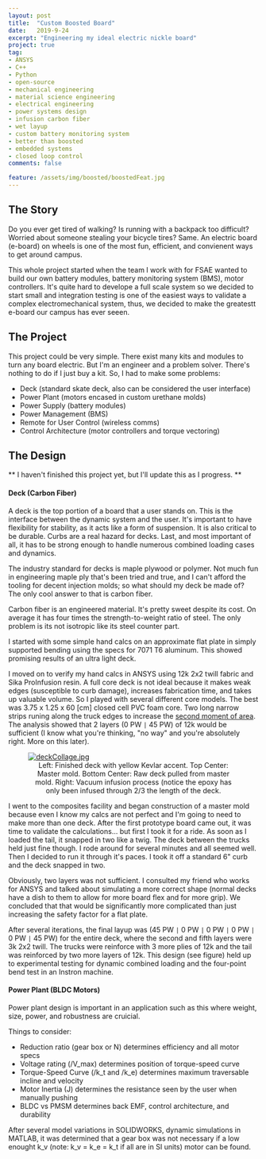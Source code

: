 ```yaml
---
layout: post
title:  "Custom Boosted Board"
date:   2019-9-24
excerpt: "Engineering my ideal electric nickle board"
project: true
tag:
- ANSYS
- C++
- Python
- open-source
- mechanical engineering
- material science engineering
- electrical engineering
- power systems design
- infusion carbon fiber
- wet layup
- custom battery monitoring system
- better than boosted
- embedded systems
- closed loop control
comments: false

feature: /assets/img/boosted/boostedFeat.jpg
---
```


## The Story

Do you ever get tired of walking? Is running with a backpack too difficult? Worried about someone stealing your bicycle tires? Same. An electric board (e-board) on wheels is one of the most fun, efficient, and convienent ways to get around campus. 

This whole project started when the team I work with for FSAE wanted to build our own battery modules, battery monitoring system (BMS), motor controllers. It's quite hard to develope a full scale system so we decided to start small and integration testing is one of the easiest ways to validate a complex electromechanical system, thus, we decided to make the greatestt e-board our campus has ever seeen.

## The Project

This project could be very simple. There exist many kits and modules to turn any board electric. But I'm an engineer and a problem solver. There's nothing to do if I just buy a kit. So, I had to make some problems: 

* Deck (standard skate deck, also can be considered the user interface)
* Power Plant (motors encased in custom urethane molds)
* Power Supply (battery modules)
* Power Management (BMS)
* Remote for User Control (wireless comms)
* Control Architecture (motor controllers and torque vectoring)

## The Design

** I haven't finished this project yet, but I'll update this as I progress. **

#### Deck (Carbon Fiber)
A deck is the top portion of a board that a user stands on. This is the interface between the dynamic system and the user. It's important to have flexibility for stability, as it acts like a form of suspension. It is also critical to be durable. Curbs are a real hazard for decks. Last, and most important of all, it has to be strong enough to handle numerous combined loading cases and dynamics.

The industry standard for decks is maple plywood or polymer. Not much fun in engineering maple ply that's been tried and true, and I can't afford the tooling for decent injection molds; so what should my deck be made of? The only cool answer to that is carbon fiber. 

Carbon fiber is an engineered material. It's pretty sweet despite its cost. On average it has four times the strength-to-weight ratio of steel. The only problem is its not isotropic like its steel counter part. 

I started with some simple hand calcs on an approximate flat plate in simply supported bending using the specs for 7071 T6 aluminum. This showed promising results of an ultra light deck. 

I moved on to verify my hand calcs in ANSYS using 12k 2x2 twill fabric and Sika ProInfusion resin. A full core deck is not ideal because it makes weak edges (susceptible to curb damage), increases fabrication time, and takes up valuable volume. So I played with several different core models. The best was 3.75 x 1.25 x 60 [cm] closed cell PVC foam core. Two long narrow strips runing along the truck edges to increase the <a target="_blank" rel="noopener noreferrer" href="https://en.wikipedia.org/wiki/Second_moment_of_area">second moment of area</a>. The analysis showed that 2 layers (0 PW `|` 45 PW) of 12k would be sufficient (I know what you're thinking, "no way" and you're absolutely right. More on this later).

<figure>
	<a href="{{ site.url }}/assets/img/boosted/deckCollage.jpg"><img src="{{ site.url }}/assets/img/boosted/deckCollage.jpg" alt="deckCollage.jpg"></a>
	<figcaption><center>Left: Finished deck with yellow Kevlar accent. Top Center: Master mold. Bottom Center: Raw deck pulled from master mold. Right: Vacuum infusion process (notice the epoxy has only been infused through 2/3 the length of the deck.</center>
    </figcaption>
</figure>

I went to the composites facility and began construction of a master mold because even I know my calcs are not perfect and I'm going to need to make more than one deck. After the first prototype board came out, it was time to validate the calculations... but first I took it for a ride. As soon as I loaded the tail, it snapped in two like a twig. The deck between the trucks held just fine though. I rode around for several minutes and all seemed well. Then I decided to run it through it's paces. I took it off a standard 6" curb and the deck snapped in two. 

Obviously, two layers was not sufficient. I consulted my friend who works for ANSYS and talked about simulating a more correct shape (normal decks have a dish to them to allow for more board flex and for more grip). We concluded that that would be significantly more complicated than just increasing the safety factor for a flat plate. 

After several iterations, the final layup was (45 PW `|` 0 PW `|` 0 PW `|` 0 PW `|` 0 PW `|` 45 PW) for the entire deck, where the second and fifth layers were 3k 2x2 twill. The trucks were reinforce with 3 more plies of 12k and the tail was reinforced by two more layers of 12k. This design (see figure) held up to experimental testing for dynamic combined loading and the four-point bend test in an Instron machine. 

#### Power Plant (BLDC Motors)

Power plant design is important in an application such as this where weight, size, power, and robustness are cruicial. 

Things to consider: 
* Reduction ratio (gear box or N) determines efficiency and all motor specs
* Voltage rating (/V_max) determines position of torque-speed curve
* Torque-Speed Curve (/k_t and /k_e) determines maximum traversable incline and velocity
* Motor Inertia (J) determines the resistance seen by the user when manually pushing
* BLDC vs PMSM determines back EMF, control architecture, and durability

After several model variations in SOLIDWORKS, dynamic simulations in MATLAB, it was determined that a gear box was not necessary if a low enought k_v (note: k_v = k_e = k_t if all are in SI units) motor can be found. 